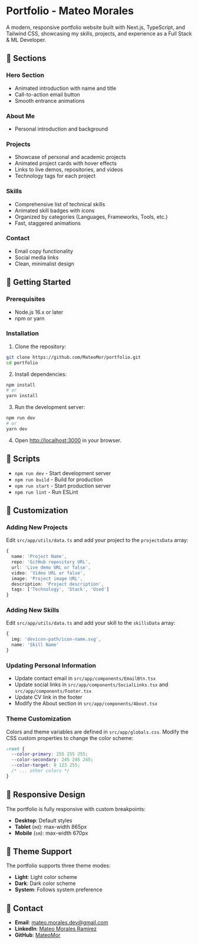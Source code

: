 # Portfolio - Mateo Morales

A modern, responsive portfolio website built with Next.js, TypeScript, and Tailwind CSS, showcasing my skills, projects, and experience as a Full Stack & ML Developer.

## 🎨 Sections

### Hero Section
- Animated introduction with name and title
- Call-to-action email button
- Smooth entrance animations

### About Me
- Personal introduction and background

### Projects
- Showcase of personal and academic projects
- Animated project cards with hover effects
- Links to live demos, repositories, and videos
- Technology tags for each project

### Skills
- Comprehensive list of technical skills
- Animated skill badges with icons
- Organized by categories (Languages, Frameworks, Tools, etc.)
- Fast, staggered animations

### Contact
- Email copy functionality
- Social media links
- Clean, minimalist design

## 🚀 Getting Started

### Prerequisites
- Node.js 16.x or later
- npm or yarn

### Installation

1. Clone the repository:
```bash
git clone https://github.com/MateoMor/portfolio.git
cd portfolio
```

2. Install dependencies:
```bash
npm install
# or
yarn install
```

3. Run the development server:
```bash
npm run dev
# or
yarn dev
```

4. Open [http://localhost:3000](http://localhost:3000) in your browser.

## 📝 Scripts

- `npm run dev` - Start development server
- `npm run build` - Build for production
- `npm run start` - Start production server
- `npm run lint` - Run ESLint

## 🎨 Customization

### Adding New Projects
Edit `src/app/utils/data.ts` and add your project to the `projectsData` array:

```typescript
{
  name: 'Project Name',
  repo: 'GitHub repository URL',
  url: 'Live demo URL or false',
  video: 'Video URL or false',
  image: 'Project image URL',
  description: 'Project description',
  tags: ['Technology', 'Stack', 'Used']
}
```

### Adding New Skills
Edit `src/app/utils/data.ts` and add your skill to the `skillsData` array:

```typescript
{
  img: 'devicon-path/icon-name.svg',
  name: 'Skill Name'
}
```

### Updating Personal Information
- Update contact email in `src/app/components/EmailBtn.tsx`
- Update social links in `src/app/components/SocialLinks.tsx` and `src/app/components/Footer.tsx`
- Update CV link in the footer
- Modify the About section in `src/app/components/About.tsx`

### Theme Customization
Colors and theme variables are defined in `src/app/globals.css`. Modify the CSS custom properties to change the color scheme:

```css
:root {
  --color-primary: 255 255 255;
  --color-secondary: 245 245 245;
  --color-target: 0 123 255;
  /* ... other colors */
}
```

## 📱 Responsive Design

The portfolio is fully responsive with custom breakpoints:
- **Desktop**: Default styles
- **Tablet** (`md`): max-width 865px
- **Mobile** (`sm`): max-width 670px

## 🌙 Theme Support

The portfolio supports three theme modes:
- **Light**: Light color scheme
- **Dark**: Dark color scheme  
- **System**: Follows system preference

## 📧 Contact

- **Email**: mateo.morales.dev@gmail.com
- **LinkedIn**: [Mateo Morales Ramirez](https://www.linkedin.com/in/mateo-morales-ramirez/)
- **GitHub**: [MateoMor](https://github.com/MateoMor)